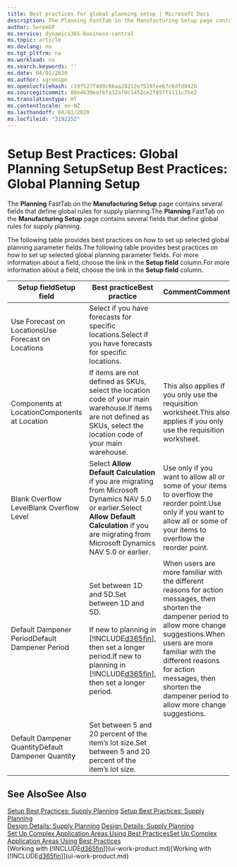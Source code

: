 ```yaml
---
title: Best practices for global planning setup | Microsoft Docs
description: The Planning FastTab in the Manufacturing Setup page contains several fields that define global rules for supply planning.
author: SorenGP
ms.service: dynamics365-business-central
ms.topic: article
ms.devlang: na
ms.tgt_pltfrm: na
ms.workload: na
ms.search.keywords: ''
ms.date: 04/01/2020
ms.author: sgroespe
ms.openlocfilehash: c19f527f4d9c06aa28212e7519fee67c6dfd042b
ms.sourcegitcommit: 88e4b30eaf6fa32af0c1452ce2f85ff1111c75e2
ms.translationtype: HT
ms.contentlocale: en-NZ
ms.lasthandoff: 04/01/2020
ms.locfileid: "3192252"
---
```

# <a name="setup-best-practices-global-planning-setup"></a><span data-ttu-id="ba240-103">Setup Best Practices: Global Planning Setup</span><span class="sxs-lookup"><span data-stu-id="ba240-103">Setup Best Practices: Global Planning Setup</span></span>
<span data-ttu-id="ba240-104">The **Planning** FastTab on the **Manufacturing Setup** page contains several fields that define global rules for supply planning.</span><span class="sxs-lookup"><span data-stu-id="ba240-104">The **Planning** FastTab on the **Manufacturing Setup** page contains several fields that define global rules for supply planning.</span></span>  

 <span data-ttu-id="ba240-105">The following table provides best practices on how to set up selected global planning parameter fields.</span><span class="sxs-lookup"><span data-stu-id="ba240-105">The following table provides best practices on how to set up selected global planning parameter fields.</span></span> <span data-ttu-id="ba240-106">For more information about a field, choose the link in the **Setup field** column.</span><span class="sxs-lookup"><span data-stu-id="ba240-106">For more information about a field, choose the link in the **Setup field** column.</span></span>  

|<span data-ttu-id="ba240-107">Setup field</span><span class="sxs-lookup"><span data-stu-id="ba240-107">Setup field</span></span>|<span data-ttu-id="ba240-108">Best practice</span><span class="sxs-lookup"><span data-stu-id="ba240-108">Best practice</span></span>|<span data-ttu-id="ba240-109">Comment</span><span class="sxs-lookup"><span data-stu-id="ba240-109">Comment</span></span>|  
|-----------------|-------------------|-------------|  
|<span data-ttu-id="ba240-110">Use Forecast on Locations</span><span class="sxs-lookup"><span data-stu-id="ba240-110">Use Forecast on Locations</span></span>|<span data-ttu-id="ba240-111">Select if you have forecasts for specific locations.</span><span class="sxs-lookup"><span data-stu-id="ba240-111">Select if you have forecasts for specific locations.</span></span>||  
|<span data-ttu-id="ba240-112">Components at Location</span><span class="sxs-lookup"><span data-stu-id="ba240-112">Components at Location</span></span>|<span data-ttu-id="ba240-113">If items are not defined as SKUs, select the location code of your main warehouse.</span><span class="sxs-lookup"><span data-stu-id="ba240-113">If items are not defined as SKUs, select the location code of your main warehouse.</span></span>|<span data-ttu-id="ba240-114">This also applies if you only use the requisition worksheet.</span><span class="sxs-lookup"><span data-stu-id="ba240-114">This also applies if you only use the requisition worksheet.</span></span>|  
|<span data-ttu-id="ba240-115">Blank Overflow Level</span><span class="sxs-lookup"><span data-stu-id="ba240-115">Blank Overflow Level</span></span>|<span data-ttu-id="ba240-116">Select **Allow Default Calculation** if you are migrating from Microsoft Dynamics NAV 5.0 or earlier.</span><span class="sxs-lookup"><span data-stu-id="ba240-116">Select **Allow Default Calculation** if you are migrating from Microsoft Dynamics NAV 5.0 or earlier.</span></span>|<span data-ttu-id="ba240-117">Use only if you want to allow all or some of your items to overflow the reorder point.</span><span class="sxs-lookup"><span data-stu-id="ba240-117">Use only if you want to allow all or some of your items to overflow the reorder point.</span></span>|  
|<span data-ttu-id="ba240-118">Default Dampener Period</span><span class="sxs-lookup"><span data-stu-id="ba240-118">Default Dampener Period</span></span>|<span data-ttu-id="ba240-119">Set between 1D and 5D.</span><span class="sxs-lookup"><span data-stu-id="ba240-119">Set between 1D and 5D.</span></span><br /><br /> <span data-ttu-id="ba240-120">If new to planning in [!INCLUDE[d365fin](includes/d365fin_md.md)], then set a longer period.</span><span class="sxs-lookup"><span data-stu-id="ba240-120">If new to planning in [!INCLUDE[d365fin](includes/d365fin_md.md)], then set a longer period.</span></span>|<span data-ttu-id="ba240-121">When users are more familiar with the different reasons for action messages, then shorten the dampener period to allow more change suggestions.</span><span class="sxs-lookup"><span data-stu-id="ba240-121">When users are more familiar with the different reasons for action messages, then shorten the dampener period to allow more change suggestions.</span></span>|  
|<span data-ttu-id="ba240-122">Default Dampener Quantity</span><span class="sxs-lookup"><span data-stu-id="ba240-122">Default Dampener Quantity</span></span>|<span data-ttu-id="ba240-123">Set between 5 and 20 percent of the item’s lot size.</span><span class="sxs-lookup"><span data-stu-id="ba240-123">Set between 5 and 20 percent of the item’s lot size.</span></span>||  

## <a name="see-also"></a><span data-ttu-id="ba240-124">See Also</span><span class="sxs-lookup"><span data-stu-id="ba240-124">See Also</span></span>  
 <span data-ttu-id="ba240-125">[Setup Best Practices: Supply Planning](setup-best-practices-supply-planning.md) </span><span class="sxs-lookup"><span data-stu-id="ba240-125">[Setup Best Practices: Supply Planning](setup-best-practices-supply-planning.md) </span></span>  
 <span data-ttu-id="ba240-126">[Design Details: Supply Planning](design-details-supply-planning.md) </span><span class="sxs-lookup"><span data-stu-id="ba240-126">[Design Details: Supply Planning](design-details-supply-planning.md) </span></span>  
 [<span data-ttu-id="ba240-127">Set Up Complex Application Areas Using Best Practices</span><span class="sxs-lookup"><span data-stu-id="ba240-127">Set Up Complex Application Areas Using Best Practices</span></span>](set-up-complex-application-areas-using-best-practices.md)  
 <span data-ttu-id="ba240-128">[Working with [!INCLUDE[d365fin](includes/d365fin_md.md)]](ui-work-product.md)</span><span class="sxs-lookup"><span data-stu-id="ba240-128">[Working with [!INCLUDE[d365fin](includes/d365fin_md.md)]](ui-work-product.md)</span></span>
